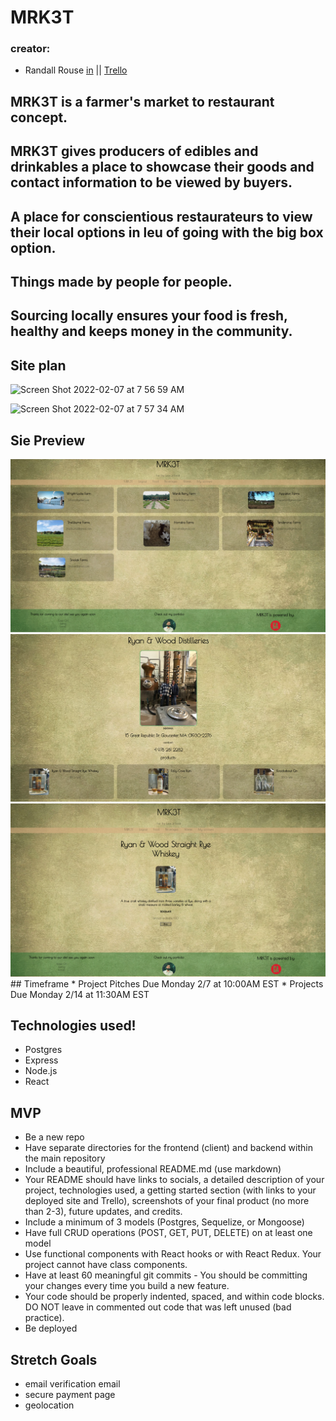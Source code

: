 # MRK3T

### creator:
  * Randall Rouse [in](https://www.linkedin.com/in/randall-rouse/) || [Trello](https://trello.com/b/NAT8AT5l/mrkt)

## MRK3T is a farmer's market to restaurant concept.
## MRK3T gives producers of edibles and drinkables a place to showcase their goods and contact information to be viewed by buyers.
## A place for conscientious restaurateurs to view their local options in leu of going with the big box option.
## Things made by people for people.
## Sourcing locally ensures your food is fresh, healthy and keeps money in the community. 

## Site plan
![Screen Shot 2022-02-07 at 7 56 59 AM](https://user-images.githubusercontent.com/93789562/152792388-0fa8944a-a54e-4f91-9676-8b9c3af40651.png)

![Screen Shot 2022-02-07 at 7 57 34 AM](https://user-images.githubusercontent.com/93789562/152792394-9b4c21b3-97e0-4ded-a6ba-0037e4464047.png)

## Sie Preview
<img src='screenshoots/Screen Shot 2022-02-14 at 8.19.30 AM.png'/>
<img src='screenshoots/Screen Shot 2022-02-14 at 8.19.47 AM.png'/>
<img src='screenshoots/Screen Shot 2022-02-14 at 8.20.21 AM.png'/>
## Timeframe
* Project Pitches Due Monday 2/7 at 10:00AM EST
* Projects Due Monday 2/14 at 11:30AM EST

## Technologies used!
* Postgres
* Express
* Node.js
* React

## MVP
* Be a new repo
* Have separate directories for the frontend (client) and backend within the main repository
* Include a beautiful, professional README.md (use markdown)
* Your README should have links to socials, a detailed description of your project, technologies used, a getting started section (with links to your deployed site and Trello), screenshots of your final product (no more than 2-3), future updates, and credits.
* Include a minimum of 3 models (Postgres, Sequelize, or Mongoose)
* Have full CRUD operations (POST, GET, PUT, DELETE) on at least one model
* Use functional components with React hooks or with React Redux. Your project cannot have class components.
* Have at least 60 meaningful git commits - You should be committing your changes every time you build a new feature.
* Your code should be properly indented, spaced, and within code blocks. DO NOT leave in commented out code that was left unused (bad practice).
* Be deployed

## Stretch Goals
* email verification email
* secure payment page
* geolocation 
